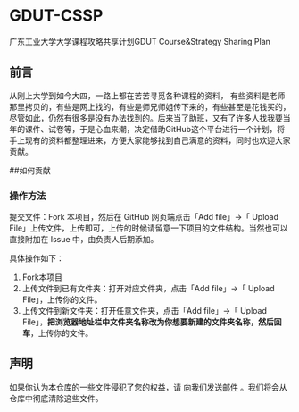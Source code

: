 # GDUT-CSSP
广东工业大学大学课程攻略共享计划GDUT Course&amp;Strategy Sharing Plan

## 前言

从刚上大学到如今大四，一路上都在苦苦寻觅各种课程的资料， 有些资料是老师那里拷贝的，有些是网上找的，有些是师兄师姐传下来的，有些甚至是花钱买的，尽管如此，仍然有很多是没有办法找到的。后来当了助班，又有了许多人找我要当年的课件、试卷等，于是心血来潮，决定借助GitHub这个平台进行一个计划，将手上现有的资料都整理进来，方便大家能够找到自己满意的资料，同时也欢迎大家贡献。

##如何贡献

### 操作方法

提交文件：Fork 本项目，然后在 GitHub 网页端点击「Add file」->「 Upload File」上传文件，上传即可，上传的时候请留意一下项目的文件结构。当然也可以直接附加在 Issue 中，由负责人后期添加。

具体操作如下：

1. Fork本项目
2. 上传文件到已有文件夹：打开对应文件夹，点击「Add file」->「 Upload File」，上传你的文件。
3. 上传文件到新文件夹：打开任意文件夹，点击「Add file」->「 Upload File」，**把浏览器地址栏中文件夹名称改为你想要新建的文件夹名称，然后回车**，上传你的文件。

## 声明

如果你认为本仓库的一些文件侵犯了您的权益，请 [向我们发送邮件](thousanc@icloud,com) 。我们将会从仓库中彻底清除这些文件。
